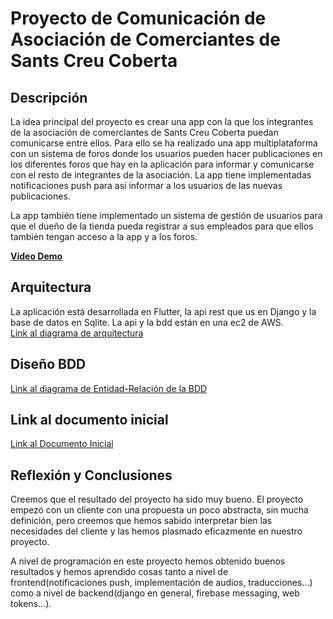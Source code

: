 # Proyecto de Comunicación de Asociación de Comerciantes de Sants Creu Coberta

## Descripción

La idea principal del proyecto es crear una app con la que los integrantes de la asociación de comerciantes de Sants Creu Coberta puedan comunicarse entre ellos. Para ello se ha realizado una app multiplataforma con un sistema de foros donde los usuarios pueden hacer publicaciones en los diferentes foros que hay en la aplicación para informar y comunicarse con el resto de integrantes de la asociación. La app tiene implementadas notificaciones push para así informar a los usuarios de las nuevas publicaciones.

La app también tiene implementado un sistema de gestión de usuarios para que el dueño de la tienda pueda registrar a sus empleados para que ellos también tengan acceso a la app y a los foros.

[**Vídeo Demo**](https://drive.google.com/file/d/1ayF2J8Dt34cIKMQJ-hLnnz1CwsGN4eta/view?usp=sharing)

## Arquitectura

La aplicación está desarrollada en Flutter, la api rest que us en Django y la base de datos en Sqlite. La api y la bdd están en una ec2 de AWS.  
[Link al diagrama de arquitectura](https://drive.google.com/file/d/19VVdUpMCnq2gYldLzm2TB8bwS91aUMgP/view?usp=sharing)

## Diseño BDD

[Link al diagrama de Entidad-Relación de la BDD](https://drive.google.com/file/d/1iozF23-OY7YI1SFstdp_axlB5Foo7eTm/view?usp=sharing)

## Link al documento inicial

[Link al Documento Inicial](https://docs.google.com/document/d/1J5Xa9AiHJPNv99BRgMHWtEBszLd5BKL1/edit?usp=sharing&ouid=115107902726213597193&rtpof=true&sd=true)

## Reflexión y Conclusiones

Creemos que el resultado del proyecto ha sido muy bueno. El proyecto empezó con un
cliente con una propuesta un poco abstracta, sin mucha definición, pero creemos que hemos
sabido interpretar bien las necesidades del cliente y las hemos plasmado eficazmente en nuestro
proyecto.

A nivel de programación en este proyecto
hemos obtenido buenos resultados y hemos aprendido cosas tanto a nivel de
frontend(notificaciones push, implementación de audios, traducciones...) como a nivel de
backend(django en general, firebase messaging, web tokens...).
